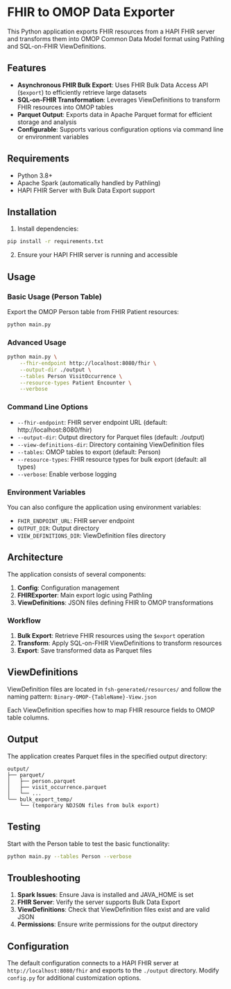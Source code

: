 # FHIR to OMOP Data Exporter

This Python application exports FHIR resources from a HAPI FHIR server and transforms them into OMOP Common Data Model format using Pathling and SQL-on-FHIR ViewDefinitions.

## Features

- **Asynchronous FHIR Bulk Export**: Uses FHIR Bulk Data Access API (`$export`) to efficiently retrieve large datasets
- **SQL-on-FHIR Transformation**: Leverages ViewDefinitions to transform FHIR resources into OMOP tables
- **Parquet Output**: Exports data in Apache Parquet format for efficient storage and analysis
- **Configurable**: Supports various configuration options via command line or environment variables

## Requirements

- Python 3.8+
- Apache Spark (automatically handled by Pathling)
- HAPI FHIR Server with Bulk Data Export support

## Installation

1. Install dependencies:
```bash
pip install -r requirements.txt
```

2. Ensure your HAPI FHIR server is running and accessible

## Usage

### Basic Usage (Person Table)

Export the OMOP Person table from FHIR Patient resources:

```bash
python main.py
```

### Advanced Usage

```bash
python main.py \
    --fhir-endpoint http://localhost:8080/fhir \
    --output-dir ./output \
    --tables Person VisitOccurrence \
    --resource-types Patient Encounter \
    --verbose
```

### Command Line Options

- `--fhir-endpoint`: FHIR server endpoint URL (default: http://localhost:8080/fhir)
- `--output-dir`: Output directory for Parquet files (default: ./output)
- `--view-definitions-dir`: Directory containing ViewDefinition files
- `--tables`: OMOP tables to export (default: Person)
- `--resource-types`: FHIR resource types for bulk export (default: all types)
- `--verbose`: Enable verbose logging

### Environment Variables

You can also configure the application using environment variables:

- `FHIR_ENDPOINT_URL`: FHIR server endpoint
- `OUTPUT_DIR`: Output directory
- `VIEW_DEFINITIONS_DIR`: ViewDefinition files directory

## Architecture

The application consists of several components:

1. **Config**: Configuration management
2. **FHIRExporter**: Main export logic using Pathling
3. **ViewDefinitions**: JSON files defining FHIR to OMOP transformations

### Workflow

1. **Bulk Export**: Retrieve FHIR resources using the `$export` operation
2. **Transform**: Apply SQL-on-FHIR ViewDefinitions to transform resources
3. **Export**: Save transformed data as Parquet files

## ViewDefinitions

ViewDefinition files are located in `fsh-generated/resources/` and follow the naming pattern:
`Binary-OMOP-{TableName}-View.json`

Each ViewDefinition specifies how to map FHIR resource fields to OMOP table columns.

## Output

The application creates Parquet files in the specified output directory:
```
output/
├── parquet/
│   ├── person.parquet
│   ├── visit_occurrence.parquet
│   └── ...
└── bulk_export_temp/
    └── (temporary NDJSON files from bulk export)
```

## Testing

Start with the Person table to test the basic functionality:

```bash
python main.py --tables Person --verbose
```

## Troubleshooting

1. **Spark Issues**: Ensure Java is installed and JAVA_HOME is set
2. **FHIR Server**: Verify the server supports Bulk Data Export
3. **ViewDefinitions**: Check that ViewDefinition files exist and are valid JSON
4. **Permissions**: Ensure write permissions for the output directory

## Configuration

The default configuration connects to a HAPI FHIR server at `http://localhost:8080/fhir` and exports to the `./output` directory. Modify `config.py` for additional customization options.